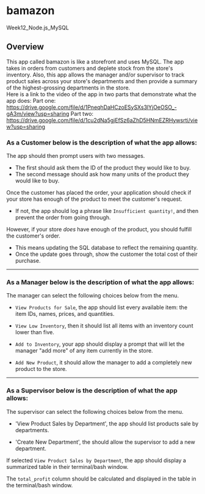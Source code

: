 # bamazon
Week12_Node.js_MySQL


## Overview

This app called bamazon is like a storefront and uses MySQL.  The app takes in orders from customers and deplete stock from the store's inventory.  Also, this app allows the manager and/or supervisor to track product sales across your store's departments and then provide a summary of the highest-grossing departments in the store.   
Here is a link to the video of the app in two parts that demonstrate what the app does:
    Part one:  https://drive.google.com/file/d/1PneqhDaHCzoESySXs3lYjOeOSO_-gA3m/view?usp=sharing
    Part two:  https://drive.google.com/file/d/1cu2dNa5gjEfSz6aZhD5HNmEZRHywsrti/view?usp=sharing
    
### As a Customer below is the description of what the app allows:

The app should then prompt users with two messages.

* The first should ask them the ID of the product they would like to buy.
* The second message should ask how many units of the product they would like to buy.

Once the customer has placed the order, your application should check if your store has enough of the product to meet the customer's request.

* If not, the app should log a phrase like `Insufficient quantity!`, and then prevent the order from going through.

However, if your store _does_ have enough of the product, you should fulfill the customer's order.
* This means updating the SQL database to reflect the remaining quantity.
* Once the update goes through, show the customer the total cost of their purchase.

- - -

### As a Manager below is the description of what the app allows:

The manager can select the following choices below from the menu.

*  `View Products for Sale`, the app should list every available item: the item IDs, names, prices, and quantities.

* `View Low Inventory`, then it should list all items with an inventory count lower than five.

*  `Add to Inventory`, your app should display a prompt that will let the manager "add more" of any item currently in the store.

*  `Add New Product`, it should allow the manager to add a completely new product to the store.

- - -

### As a Supervisor below is the description of what the app allows:

The supervisor can select the following choices below from the menu.

* 'View Product Sales by Department', the app should list products sale by departments.

* 'Create New Department', the should allow the supervisor to add a new department.

If selected  `View Product Sales by Department`, the app should display a summarized table in their terminal/bash window. 

The `total_profit` column should be calculated and displayed in the table in the terminal/bash window.

